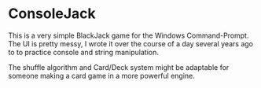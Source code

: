 # ConsoleJack

This is a very simple BlackJack game for the Windows Command-Prompt.  The UI is pretty messy, I wrote it over the course of a day several years ago to to practice console and string manipulation.

The shuffle algorithm and Card/Deck system might be adaptable for someone making a card game in a more powerful engine.
